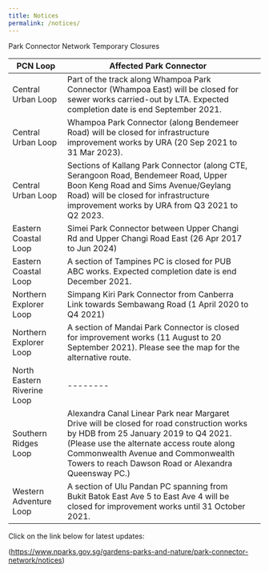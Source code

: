 ```yaml
---
title: Notices
permalink: /notices/
---
```

Park Connector Network Temporary Closures


| PCN Loop | Affected Park Connector | |
| -------- | -------- | -------- |
| Central Urban Loop | Part of the track along Whampoa Park Connector (Whampoa East) will be closed for sewer works carried-out by LTA. Expected completion date is end September 2021.  ||
| Central Urban Loop  | Whampoa Park Connector (along Bendemeer Road) will be closed for infrastructure improvement works by URA (20 Sep 2021 to 31 Mar 2023).  | |
| Central Urban Loop | Sections of Kallang Park Connector (along CTE, Serangoon Road, Bendemeer Road, Upper Boon Keng Road and Sims Avenue/Geylang Road) will be closed for infrastructure improvement works by URA from Q3 2021 to Q2 2023. |  |
| Eastern Coastal Loop |Simei Park Connector between Upper Changi Rd and Upper Changi Road East (26 Apr 2017 to Jun 2024) |  |
|Eastern Coastal Loop |A section of Tampines PC is closed for PUB ABC works. Expected completion date is end December 2021. |  |
| Northern Explorer Loop | Simpang Kiri Park Connector from Canberra Link towards Sembawang Road (1 April 2020 to Q4 2021) |  |
| Northern Explorer Loop | A section of Mandai Park Connector is closed for improvement works (11 August to 20 September 2021). Please see the map for the alternative route. | |
| North Eastern Riverine Loop | -------- | |
| Southern Ridges Loop |Alexandra Canal Linear Park near Margaret Drive will be closed for road construction works by HDB from 25 January 2019 to Q4 2021. (Please use the alternate access route along Commonwealth Avenue and Commonwealth Towers to reach Dawson Road or Alexandra Queensway PC.) |  |
| Western Adventure Loop |  A section of Ulu Pandan PC spanning from Bukit Batok East Ave 5 to East Ave 4 will be closed for improvement works until 31 October 2021. |  |

Click on the link below for latest updates:

(https://www.nparks.gov.sg/gardens-parks-and-nature/park-connector-network/notices)